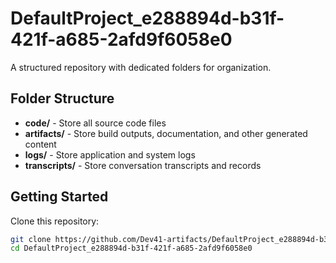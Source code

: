# DefaultProject_e288894d-b31f-421f-a685-2afd9f6058e0
A structured repository with dedicated folders for organization.

## Folder Structure

- **code/** - Store all source code files
- **artifacts/** - Store build outputs, documentation, and other generated content
- **logs/** - Store application and system logs
- **transcripts/** - Store conversation transcripts and records

## Getting Started

Clone this repository:
```bash
git clone https://github.com/Dev41-artifacts/DefaultProject_e288894d-b31f-421f-a685-2afd9f6058e0
cd DefaultProject_e288894d-b31f-421f-a685-2afd9f6058e0
```
